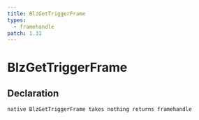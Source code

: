 ```yaml
---
title: BlzGetTriggerFrame
types:
  - framehandle
patch: 1.31
---
```


# BlzGetTriggerFrame

## Declaration

```jass
native BlzGetTriggerFrame takes nothing returns framehandle
```
